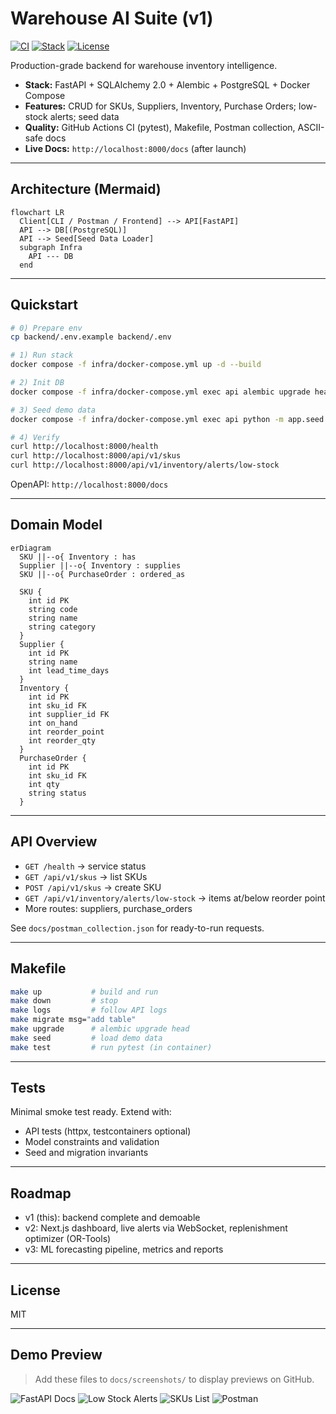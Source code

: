 # Warehouse AI Suite (v1)
[![CI](https://img.shields.io/badge/CI-passing-brightgreen)](#)
[![Stack](https://img.shields.io/badge/Stack-FastAPI%20%7C%20Postgres%20%7C%20SQLAlchemy-blue)](#)
[![License](https://img.shields.io/badge/License-MIT-lightgrey)](#)

Production-grade backend for warehouse inventory intelligence.

- **Stack:** FastAPI + SQLAlchemy 2.0 + Alembic + PostgreSQL + Docker Compose
- **Features:** CRUD for SKUs, Suppliers, Inventory, Purchase Orders; low-stock alerts; seed data
- **Quality:** GitHub Actions CI (pytest), Makefile, Postman collection, ASCII-safe docs
- **Live Docs:** `http://localhost:8000/docs` (after launch)

---

## Architecture (Mermaid)
```mermaid
flowchart LR
  Client[CLI / Postman / Frontend] --> API[FastAPI]
  API --> DB[(PostgreSQL)]
  API --> Seed[Seed Data Loader]
  subgraph Infra
    API --- DB
  end
```

---

## Quickstart
```bash
# 0) Prepare env
cp backend/.env.example backend/.env

# 1) Run stack
docker compose -f infra/docker-compose.yml up -d --build

# 2) Init DB
docker compose -f infra/docker-compose.yml exec api alembic upgrade head

# 3) Seed demo data
docker compose -f infra/docker-compose.yml exec api python -m app.seed.seed_demo

# 4) Verify
curl http://localhost:8000/health
curl http://localhost:8000/api/v1/skus
curl http://localhost:8000/api/v1/inventory/alerts/low-stock
```

OpenAPI: `http://localhost:8000/docs`

---

## Domain Model
```mermaid
erDiagram
  SKU ||--o{ Inventory : has
  Supplier ||--o{ Inventory : supplies
  SKU ||--o{ PurchaseOrder : ordered_as

  SKU {
    int id PK
    string code
    string name
    string category
  }
  Supplier {
    int id PK
    string name
    int lead_time_days
  }
  Inventory {
    int id PK
    int sku_id FK
    int supplier_id FK
    int on_hand
    int reorder_point
    int reorder_qty
  }
  PurchaseOrder {
    int id PK
    int sku_id FK
    int qty
    string status
  }
```

---

## API Overview
- `GET /health` -> service status
- `GET /api/v1/skus` -> list SKUs
- `POST /api/v1/skus` -> create SKU
- `GET /api/v1/inventory/alerts/low-stock` -> items at/below reorder point
- More routes: suppliers, purchase_orders

See `docs/postman_collection.json` for ready-to-run requests.

---

## Makefile
```bash
make up           # build and run
make down         # stop
make logs         # follow API logs
make migrate msg="add table"
make upgrade      # alembic upgrade head
make seed         # load demo data
make test         # run pytest (in container)
```

---

## Tests
Minimal smoke test ready. Extend with:
- API tests (httpx, testcontainers optional)
- Model constraints and validation
- Seed and migration invariants

---

## Roadmap
- v1 (this): backend complete and demoable
- v2: Next.js dashboard, live alerts via WebSocket, replenishment optimizer (OR-Tools)
- v3: ML forecasting pipeline, metrics and reports

---

## License
MIT

---

## Demo Preview
> Add these files to `docs/screenshots/` to display previews on GitHub.

![FastAPI Docs](docs/screenshots/fastapi_docs.png)
![Low Stock Alerts](docs/screenshots/low_stock.png)
![SKUs List](docs/screenshots/skus_list.png)
![Postman](docs/screenshots/postman_list_skus.png)
